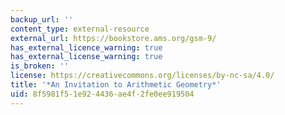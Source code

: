 ```yaml
---
backup_url: ''
content_type: external-resource
external_url: https://bookstore.ams.org/gsm-9/
has_external_licence_warning: true
has_external_license_warning: true
is_broken: ''
license: https://creativecommons.org/licenses/by-nc-sa/4.0/
title: '*An Invitation to Arithmetic Geometry*'
uid: 8f5981f5-1e92-4436-ae4f-2fe0ee919504
---
```

